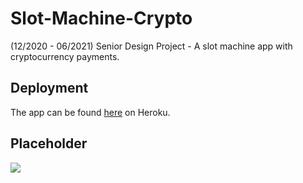 # Slot-Machine-Crypto
(12/2020 - 06/2021) Senior Design Project - A slot machine app with cryptocurrency payments.

## Deployment
The app can be found [here](https://crypto-slot-machine.herokuapp.com/) on Heroku.

## Placeholder
![](https://i.postimg.cc/VkzTRLmz/placeholder.png)
